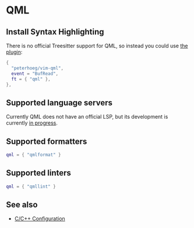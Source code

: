 # QML

## Install Syntax Highlighting

There is no official Treesitter support for QML, so instead you could use [the
plugin](https://github.com/peterhoeg/vim-qml):

```lua
{
  "peterhoeg/vim-qml",
  event = "BufRead",
  ft = { "qml" },
},
```

## Supported language servers

Currently QML does not have an official LSP, but its development is currently
[in progress](https://bugreports.qt.io/browse/QTBUG-68406).

## Supported formatters

```lua
qml = { "qmlformat" }
```

## Supported linters

```lua
qml = { "qmllint" }
```

## See also

- [C/C++ Configuration](c_cpp.md)
